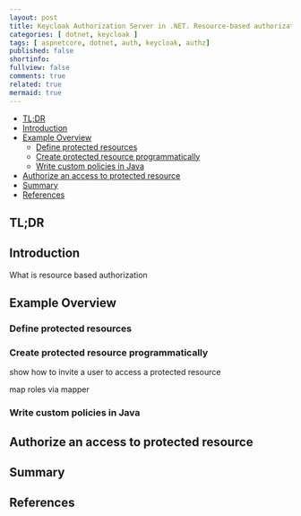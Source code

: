 ```yaml
---
layout: post
title: Keycloak Authorization Server in .NET. Resource-based authorization
categories: [ dotnet, keycloak ]
tags: [ aspnetcore, dotnet, auth, keycloak, authz]
published: false
shortinfo:
fullview: false
comments: true
related: true
mermaid: true
---
```


- [TL;DR](#tldr)
- [Introduction](#introduction)
- [Example Overview](#example-overview)
  - [Define protected resources](#define-protected-resources)
  - [Create protected resource programmatically](#create-protected-resource-programmatically)
  - [Write custom policies in Java](#write-custom-policies-in-java)
- [Authorize an access to protected resource](#authorize-an-access-to-protected-resource)
- [Summary](#summary)
- [References](#references)

## TL;DR

## Introduction

What is resource based authorization

## Example Overview

### Define protected resources

### Create protected resource programmatically

show how to invite a user to access a protected resource

map roles via mapper

### Write custom policies in Java

## Authorize an access to protected resource

## Summary

## References
